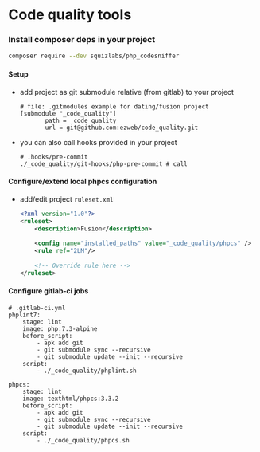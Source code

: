 # Code quality tools

### Install composer deps in your project
```bash
composer require --dev squizlabs/php_codesniffer
```

#### Setup
- add project as git submodule relative (from gitlab) to your project
     ```
     # file: .gitmodules example for dating/fusion project
     [submodule "_code_quality"]
        	path = _code_quality
        	url = git@github.com:ezweb/code_quality.git
     ```
- you can also call hooks provided in your project 
    ```
    # .hooks/pre-commit    
    ./_code_quality/git-hooks/php-pre-commit # call
    ```
     
     
#### Configure/extend local phpcs configuration
- add/edit project `ruleset.xml`
    ```xml
    <?xml version="1.0"?>
    <ruleset>
        <description>Fusion</description>
        
        <config name="installed_paths" value="_code_quality/phpcs" />
        <rule ref="2LM"/>
      
        <!-- Override rule here -->
    </ruleset>
    ``` 
    
    
    
#### Configure gitlab-ci jobs

```
# .gitlab-ci.yml
phplint7:
    stage: lint
    image: php:7.3-alpine
    before_script:
        - apk add git
        - git submodule sync --recursive
        - git submodule update --init --recursive
    script:
        - ./_code_quality/phplint.sh

phpcs:
    stage: lint
    image: texthtml/phpcs:3.3.2
    before_script:
        - apk add git
        - git submodule sync --recursive
        - git submodule update --init --recursive
    script:
        - ./_code_quality/phpcs.sh
```